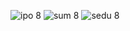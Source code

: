 ![ipo 8](https://github.com/user-attachments/assets/355687aa-46cd-48f2-98f3-1856df9d5e4a)
![sum 8](https://github.com/user-attachments/assets/43e66189-2d88-44c0-becf-ffc65730b027)
![sedu 8](https://github.com/user-attachments/assets/dc1884d4-915d-45c1-baef-4c8264411ce1)
